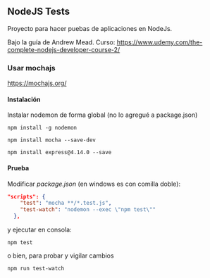 ## NodeJS Tests

Proyecto para hacer puebas de aplicaciones en NodeJs.

Bajo la guía de Andrew Mead. Curso: https://www.udemy.com/the-complete-nodejs-developer-course-2/


### Usar mochajs

https://mochajs.org/


#### Instalación

Instalar nodemon de forma global (no lo agregué a package.json)
```console
npm install -g nodemon
```

```console
npm install mocha --save-dev
```

```console
npm install express@4.14.0 --save
```

#### Prueba

Modificar *package.json*  (en windows es con comilla doble):

```json
"scripts": {
    "test": "mocha **/*.test.js",
    "test-watch": "nodemon --exec \"npm test\""
  },
```

y ejecutar en consola:

```console
npm test
```

o bien, para probar y vigilar cambios

```console
npm run test-watch
```



